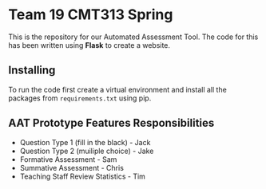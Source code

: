 # Team 19 CMT313 Spring

This is the repository for our Automated Assessment Tool. The code for this has
been written using **Flask** to create a website.

## Installing

To run the code first create a virtual environment and install all the packages
from `requirements.txt` using pip.

## AAT Prototype Features Responsibilities

- Question Type 1 (fill in the black) - Jack
- Question Type 2 (muiliple choice) - Jake
- Formative Assessment - Sam
- Summative Assessment - Chris
- Teaching Staff Review Statistics - Tim

